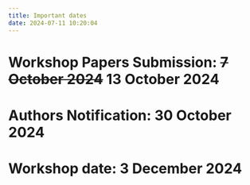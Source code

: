 ```yaml
---
title: Important dates
date: 2024-07-11 10:20:04
---
```


# Workshop Papers Submission: ~~7 October 2024~~ 13 October 2024

# Authors Notification: 30 October 2024

# Workshop date: 3 December 2024
